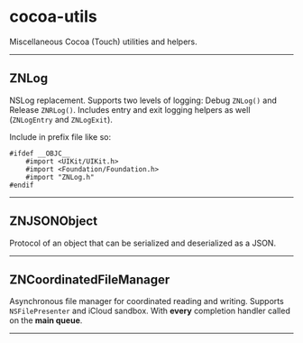 # cocoa-utils

Miscellaneous Cocoa (Touch) utilities and helpers.

---

## ZNLog
NSLog replacement. Supports two levels of logging: Debug `ZNLog()` and Release `ZNRLog()`. Includes entry  and exit logging helpers as well (`ZNLogEntry` and `ZNLogExit`). 

Include in prefix file like so:

	#ifdef __OBJC__
	    #import <UIKit/UIKit.h>
	    #import <Foundation/Foundation.h>
	    #import "ZNLog.h"
	#endif

---

## ZNJSONObject
Protocol of an object that can be serialized and deserialized as a JSON.

---

## ZNCoordinatedFileManager
Asynchronous file manager for coordinated reading and writing. Supports `NSFilePresenter` and iCloud sandbox. With **every** completion handler called on the **main queue**.

---

